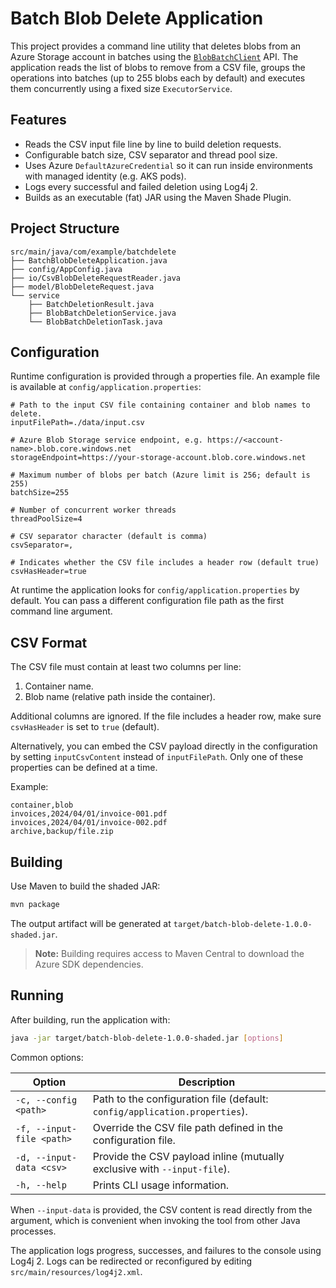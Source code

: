 # Batch Blob Delete Application

This project provides a command line utility that deletes blobs from an Azure Storage account in batches using the [`BlobBatchClient`](https://learn.microsoft.com/java/api/com.azure.storage.blob.batch.blobbatchclient) API. The application reads the list of blobs to remove from a CSV file, groups the operations into batches (up to 255 blobs each by default) and executes them concurrently using a fixed size `ExecutorService`.

## Features

- Reads the CSV input file line by line to build deletion requests.
- Configurable batch size, CSV separator and thread pool size.
- Uses Azure `DefaultAzureCredential` so it can run inside environments with managed identity (e.g. AKS pods).
- Logs every successful and failed deletion using Log4j 2.
- Builds as an executable (fat) JAR using the Maven Shade Plugin.

## Project Structure

```
src/main/java/com/example/batchdelete
├── BatchBlobDeleteApplication.java
├── config/AppConfig.java
├── io/CsvBlobDeleteRequestReader.java
├── model/BlobDeleteRequest.java
└── service
    ├── BatchDeletionResult.java
    ├── BlobBatchDeletionService.java
    └── BlobBatchDeletionTask.java
```

## Configuration

Runtime configuration is provided through a properties file. An example file is available at `config/application.properties`:

```
# Path to the input CSV file containing container and blob names to delete.
inputFilePath=./data/input.csv

# Azure Blob Storage service endpoint, e.g. https://<account-name>.blob.core.windows.net
storageEndpoint=https://your-storage-account.blob.core.windows.net

# Maximum number of blobs per batch (Azure limit is 256; default is 255)
batchSize=255

# Number of concurrent worker threads
threadPoolSize=4

# CSV separator character (default is comma)
csvSeparator=,

# Indicates whether the CSV file includes a header row (default true)
csvHasHeader=true
```

At runtime the application looks for `config/application.properties` by default. You can pass a different configuration file path as the first command line argument.

## CSV Format

The CSV file must contain at least two columns per line:

1. Container name.
2. Blob name (relative path inside the container).

Additional columns are ignored. If the file includes a header row, make sure `csvHasHeader` is set to `true` (default).

Alternatively, you can embed the CSV payload directly in the configuration by setting `inputCsvContent` instead of
`inputFilePath`. Only one of these properties can be defined at a time.

Example:

```
container,blob
invoices,2024/04/01/invoice-001.pdf
invoices,2024/04/01/invoice-002.pdf
archive,backup/file.zip
```

## Building

Use Maven to build the shaded JAR:

```bash
mvn package
```

The output artifact will be generated at `target/batch-blob-delete-1.0.0-shaded.jar`.

> **Note:** Building requires access to Maven Central to download the Azure SDK dependencies.

## Running

After building, run the application with:

```bash
java -jar target/batch-blob-delete-1.0.0-shaded.jar [options]
```

Common options:

| Option | Description |
|--------|-------------|
| `-c, --config <path>` | Path to the configuration file (default: `config/application.properties`). |
| `-f, --input-file <path>` | Override the CSV file path defined in the configuration file. |
| `-d, --input-data <csv>` | Provide the CSV payload inline (mutually exclusive with `--input-file`). |
| `-h, --help` | Prints CLI usage information. |

When `--input-data` is provided, the CSV content is read directly from the argument, which is convenient when invoking the tool
from other Java processes.

The application logs progress, successes, and failures to the console using Log4j 2. Logs can be redirected or reconfigured by editing `src/main/resources/log4j2.xml`.
